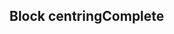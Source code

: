 <h2>Block centring<span class="status complete">Complete</span></h2>
<style>
#center-blocks .sample .sc-block-center{
padding: 20px;
    width: 80%;
    max-width: 600px;
    background-color: #ff7500;
}
</style>
